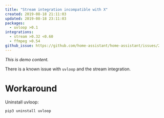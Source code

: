 ```yaml
---
title: "Stream integration incompatible with X"
created: 2019-08-18 21:11:03
updated: 2019-08-18 23:11:03
packages:
  - uvloop >0.1
integrations:
  - stream >0.32 <0.60
  - ffmpeg >0.54
github_issue: https://github.com/home-assistant/home-assistant/issues/22999
---
```


_This is demo content._

There is a known issue with `uvloop` and the stream integration.

# Workaround

Uninstall uvloop:

```bash
pip3 uninstall uvloop
```
